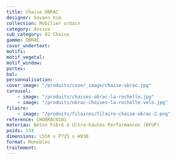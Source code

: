 ```yaml
---
title: Chaise OBRAC
designer: Sovann Kim
collection: Mobilier urbain
category: Assise
sub_category: 02 Chaise
gamme: OBRAC
cover_undertext:
motifs:
motif_vegetal:
motif_window:
portes:
bal:
personnalisation:
cover_image: "/produits/cover_image/chaise-obrac.jpg"
carousel:
    - image: "/produits/chaises-obrac-la-rochelle.jpg"
    - image: "/produits/obrac-chaises-la-rochelle-velo.jpg"
filaire:
    - image: "/produits/filaires/filaire-chaise-obrac-2.png"
reference: CHOBRAC0101
materiau: Béton Fibré à Ultra-hautes Performances (BFUP)
poids: 134
dimensions: L550 x P725 x H930
format: Monobloc
traitement:
---
```

